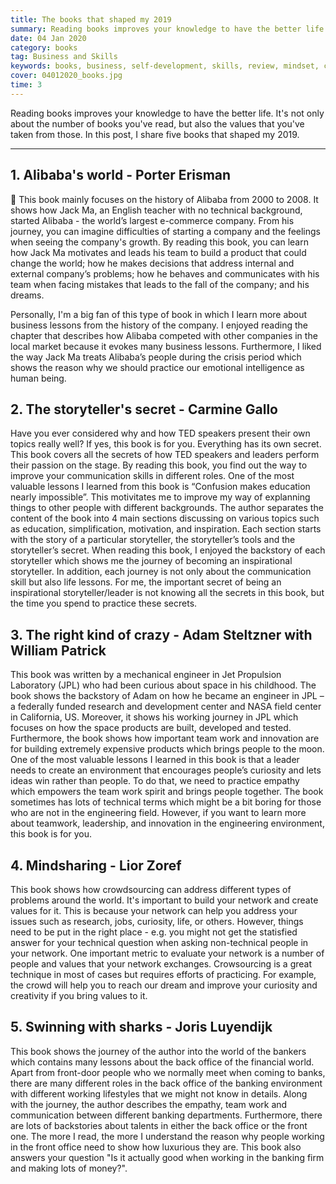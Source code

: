 ```yaml
---
title: The books that shaped my 2019
summary: Reading books improves your knowledge to have the better life. I share five books that changed my mindset in 2019.
date: 04 Jan 2020
category: books
tag: Business and Skills
keywords: books, business, self-development, skills, review, mindset, communication
cover: 04012020_books.jpg
time: 3
---
```


Reading books improves your knowledge to have the better life. It's not only about the number of books you've read, but also the values that you've taken from those. In this post, I share five books that shaped my 2019.

---

## 1. Alibaba's world - Porter Erisman
🚀 This book mainly focuses on the history of Alibaba from 2000 to 2008. It shows how Jack Ma, an English teacher with no technical background, started Alibaba - the world’s largest e-commerce company. From his journey, you can imagine difficulties of starting a company and the feelings when seeing the company's growth. By reading this book, you can learn how Jack Ma motivates and leads his team to build a product that could change the world; how he makes decisions that address internal and external company’s problems; how he behaves and communicates with his team when facing mistakes that leads to the fall of the company; and his dreams.

Personally, I'm a big fan of this type of book in which I learn more about business lessons from the history of the company. I enjoyed reading the chapter that describes how Alibaba competed with other companies in the local market because it evokes many business lessons. Furthermore, I liked the way Jack Ma treats Alibaba’s people during the crisis period which shows the reason why we should practice our emotional intelligence as human being.

## 2. The storyteller's secret - Carmine Gallo
Have you ever considered why and how TED speakers present their own topics really well? If yes, this book is for you. Everything has its own secret. This book covers all the secrets of how TED speakers and leaders perform their passion on the stage. By reading this book, you find out the way to improve your communication skills in different roles. One of the most valuable lessons I learned from this book is “Confusion makes education nearly impossible”. This motivitates me to improve my way of explanning things to other people with different backgrounds. The author separates the content of the book into 4 main sections discussing on various topics such as education, simplification, motivation, and inspiration. Each section starts with the story of a particular storyteller, the storyteller’s tools and the storyteller’s secret.  When reading this book, I enjoyed the backstory of each storyteller which shows me the journey of becoming an inspirational storyteller. In addition, each journey is not only about the communication skill but also life lessons. For me, the important secret of being an inspirational storyteller/leader is not knowing all the secrets in this book, but the time you spend to practice these secrets.

## 3. The right kind of crazy - Adam Steltzner with William Patrick
This book was written by a mechanical engineer in Jet Propulsion Laboratory (JPL) who had been curious about space in his childhood. The book shows the backstory of Adam on how he became an engineer in JPL – a federally funded research and development center and NASA field center in California, US. Moreover, it shows his working journey in JPL which focuses on how the space products are built, developed and tested. Furthermore, the book shows how important team work and innovation are for building extremely expensive products which brings people to the moon. One of the most valuable lessons I learned in this book is that a leader needs to create an environment that encourages people’s curiosity and lets ideas win rather than people. To do that, we need to practice empathy which empowers the team work spirit and brings people together. The book sometimes has lots of technical terms which might be a bit boring for those who are not in the engineering field. However, if you want to learn more about teamwork, leadership, and innovation in the engineering environment, this book is for you.

## 4. Mindsharing - Lior Zoref
This book shows how crowdsourcing can address different types of problems around the world. It's important to build your network and create values for it. This is because your network can help you address your issues such as research, jobs, curiosity, life, or others. However, things need to be put in the right place - e.g. you might not get the statisfied answer for your technical question when asking non-technical people in your network. One important metric to evaluate your network is a number of people and values that your network exchanges. Crowsourcing is a great technique in most of cases but requires efforts of practicing. For example, the crowd will help you to reach our dream and improve your curiosity and creativity if you bring values to it.

## 5. Swinning with sharks - Joris Luyendijk
This book shows the journey of the author into the world of the bankers which contains many lessons about the back office of the financial world. Apart from front-door people who we normally meet when coming to banks, there are many different roles in the back office of the banking environment with different working lifestyles that we might not know in details. Along with the journey, the author describes the empathy, team work and communication between different banking departments. Furthermore, there are lots of backstories about talents in either the back office or the front one. The more I read, the more I understand the reason why people working in the front office need to show how luxurious they are. This book also answers your question "Is it actually good when working in the banking firm and making lots of money?".
